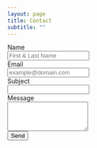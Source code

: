 ```yaml
---
layout: page
title: Contact
subtitle: ""
---
```

<form class="form-horizontal" role="form" action="https://getsimpleform.com/messages?form_api_token=c29b7a30a93b3b46a44871e548bcea3e" method="post">
  <input type='hidden' name='redirect_to' value='https://diegogradosb.github.io' />
  <div class="form-group">
    <label for="name" class="col-sm-2 control-label">Name</label>
    <div class="col-sm-10">
      <input type="text" class="form-control" id="name" name="name" placeholder="First & Last Name" value="">
    </div>
  </div>
  <div class="form-group">
    <label for="email" class="col-sm-2 control-label">Email</label>
    <div class="col-sm-10">
      <input type="email" class="form-control" id="email" name="email" placeholder="example@domain.com" value="">
    </div>
  </div>
    <div class="form-group">
    <label for="department" class="col-sm-2 control-label">Subject</label>
    <div class="col-sm-10">
      <input type="text" class="form-control" id="subject" name="subject" value="">
    </div>
  </div>
  <div class="form-group">
    <label for="message" class="col-sm-2 control-label">Message</label>
    <div class="col-sm-10">
      <textarea class="form-control" rows="4" name="message"></textarea>
    </div>
  </div>
  <div class="form-group">
    <div class="col-sm-10 col-sm-offset-2">
      <input id="submit" name="submit" type="submit" value="Send" class="btn btn-primary">
    </div>
  </div>
</form>
